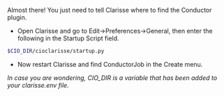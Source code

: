 Almost there! You just need to tell Clarisse where to find the Conductor plugin.

* Open Clarisse and go to Edit->Preferences->General, then enter the following in the Startup Script field.

```bash
$CIO_DIR/cioclarisse/startup.py
```

* Now restart Clarisse and find ConductorJob in the Create menu.

*In case you are wondering, CIO_DIR is a variable that has been added to your clarisse.env file.*
